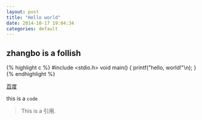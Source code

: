 ```yaml
---
layout: post
title: "Hello world"
date: 2014-10-17 19:04:34
categories: default
---
```


## zhangbo is a follish

{% highlight c %}
#include <stdio.h>
void main()
{
    printf("hello, world!"\n);
}
{% endhighlight %}

[百度](http://www.baidu.com)

this is a `code`

> This is a 引用.
